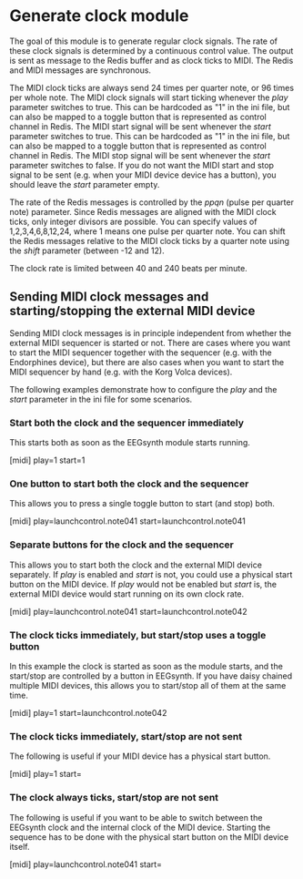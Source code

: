 # Generate clock module

The goal of this module is to generate regular clock signals. The rate of these clock signals is determined by a continuous control value. The output is sent as message to the Redis buffer and as clock ticks to MIDI. The Redis and MIDI messages are synchronous.

The MIDI clock ticks are always send 24 times per quarter note, or 96 times per whole note. The MIDI clock signals will start ticking whenever the *play* parameter switches to true. This can be hardcoded as "1" in the ini file, but can also be mapped to a toggle button that is represented as control channel in Redis. The MIDI start signal will be sent whenever the *start* parameter switches to true. This can be hardcoded as "1" in the ini file, but can also be mapped to a toggle button that is represented as control channel in Redis. The MIDI stop signal will be sent whenever the *start* parameter switches to false. If you do not want the MIDI start and stop signal to be sent (e.g. when your MIDI device device has a button), you should leave the *start* parameter empty.

The rate of the Redis messages is controlled by the *ppqn* (pulse per quarter note) parameter. Since Redis messages are aligned with the MIDI clock ticks, only integer divisors are possible. You can specify values of 1,2,3,4,6,8,12,24, where 1 means one pulse per quarter note. You can shift the Redis messages relative to the MIDI clock ticks by a quarter note using the *shift* parameter (between -12 and 12).

The clock rate is limited between 40 and 240 beats per minute.

## Sending MIDI clock messages and starting/stopping the external MIDI device

Sending MIDI clock messages is in principle independent from whether the external MIDI sequencer is started or not. There are cases where you want to start the MIDI sequencer together with the sequencer (e.g. with the Endorphines device), but there are also cases when you want to start the MIDI sequencer by hand (e.g. with the Korg Volca devices).

The following examples demonstrate how to configure the *play* and the *start* parameter in the ini file for some scenarios.

### Start both the clock and the sequencer immediately

This starts both as soon as the EEGsynth module starts running.

  [midi]
  play=1
  start=1

### One button to start both the clock and the sequencer

This allows you to press a single toggle button to start (and stop) both.

  [midi]
  play=launchcontrol.note041
  start=launchcontrol.note041

### Separate buttons for the clock and the sequencer

This allows you to start both the clock and the external MIDI device separately. If *play* is enabled and *start* is not, you could use a physical start button on the MIDI device. If *play* would not be enabled but *start* is, the external MIDI device would start running on its own clock rate.

  [midi]
  play=launchcontrol.note041
  start=launchcontrol.note042

### The clock ticks immediately, but start/stop uses a toggle button

In this example the clock is started as soon as the module starts, and the start/stop are controlled by a button in EEGsynth. If you have daisy chained multiple MIDI devices, this allows you to start/stop all of them at the same time.

  [midi]
  play=1
  start=launchcontrol.note042

### The clock ticks immediately, start/stop are not sent

The following is useful if your MIDI device has a physical start button.

  [midi]
  play=1
  start=

### The clock always ticks, start/stop are not sent

The following is useful if you want to be able to switch between the EEGsynth clock and the internal clock of the MIDI device. Starting the sequence has to be done with the physical start button on the MIDI device itself.

  [midi]
  play=launchcontrol.note041
  start=
